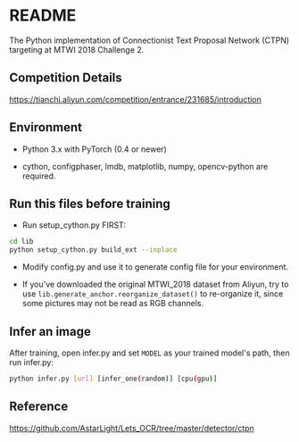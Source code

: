 # README

The Python implementation of Connectionist Text Proposal Network (CTPN) targeting at MTWI 2018 Challenge 2.

## Competition Details

https://tianchi.aliyun.com/competition/entrance/231685/introduction

## Environment

* Python 3.x with PyTorch (0.4 or newer)

* cython, configphaser, lmdb, matplotlib, numpy, opencv-python are required.

## Run this files before training

* Run setup_cython.py FIRST: 

```bash
cd lib
python setup_cython.py build_ext --inplace
```

* Modify config.py and use it to generate config file for your environment.

* If you've downloaded the original MTWI_2018 dataset from Aliyun, try to use `lib.generate_anchor.reorganize_dataset()` to re-organize it, since some pictures may not be read as RGB channels.

## Infer an image

After training, open infer.py and set `MODEL` as your trained model's path, then run infer.py:

```bash
python infer.py [url] [infer_one(random)] [cpu(gpu)]
```

## Reference

https://github.com/AstarLight/Lets_OCR/tree/master/detector/ctpn
